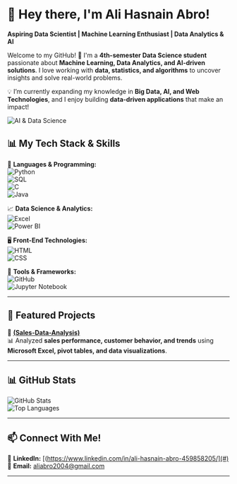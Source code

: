 # **👋 Hey there, I'm Ali Hasnain Abro!**  
**Aspiring Data Scientist | Machine Learning Enthusiast | Data Analytics & AI**  

Welcome to my GitHub! 🚀 I'm a **4th-semester Data Science student** passionate about **Machine Learning, Data Analytics, and AI-driven solutions**. I love working with **data, statistics, and algorithms** to uncover insights and solve real-world problems.  

💡 I’m currently expanding my knowledge in **Big Data, AI, and Web Technologies**, and I enjoy building **data-driven applications** that make an impact!  

![AI & Data Science](https://media.giphy.com/media/26tn33aiTi1jkl6H6/giphy.gif)  
## **📊 My Tech Stack & Skills**  
🌟 **Languages & Programming:**  
![Python](https://img.shields.io/badge/Python-3776AB?style=for-the-badge&logo=python&logoColor=white)  
![SQL](https://img.shields.io/badge/SQL-4479A1?style=for-the-badge&logo=mysql&logoColor=white)  
![C](https://img.shields.io/badge/C-00599C?style=for-the-badge&logo=c&logoColor=white)  
![Java](https://img.shields.io/badge/Java-007396?style=for-the-badge&logo=java&logoColor=white)  

📈 **Data Science & Analytics:**  
![Excel](https://img.shields.io/badge/Excel-217346?style=for-the-badge&logo=microsoft-excel&logoColor=white)  
![Power BI](https://img.shields.io/badge/PowerBI-F2C811?style=for-the-badge&logo=power-bi&logoColor=black)  

🖥️ **Front-End Technologies:**  
![HTML](https://img.shields.io/badge/HTML5-E34F26?style=for-the-badge&logo=html5&logoColor=white)  
![CSS](https://img.shields.io/badge/CSS3-1572B6?style=for-the-badge&logo=css3&logoColor=white)  

🔧 **Tools & Frameworks:**  
![GitHub](https://img.shields.io/badge/GitHub-181717?style=for-the-badge&logo=github&logoColor=white)  
![Jupyter Notebook](https://img.shields.io/badge/Jupyter-F37626?style=for-the-badge&logo=jupyter&logoColor=white)  

---

## **📂 Featured Projects**  
🚀 **[(Sales-Data-Analysis)](https://github.com/AliHasnainAbro/Sales-Data-Analysis)**  
📊 Analyzed **sales performance, customer behavior, and trends** using **Microsoft Excel, pivot tables, and data visualizations**.  

---

## **📊 GitHub Stats**  
![GitHub Stats](https://github-readme-stats.vercel.app/api?username=AliHasnainAbro&show_icons=true&theme=radical)  
![Top Languages](https://github-readme-stats.vercel.app/api/top-langs/?username=AliHasnainAbro&layout=compact&theme=radical)  

---

## **📫 Connect With Me!**  
💼 **LinkedIn:** [(https://www.linkedin.com/in/ali-hasnain-abro-459858205/](#)  
📧 **Email:** [aliabro2004@gmail.com](#)  

---

